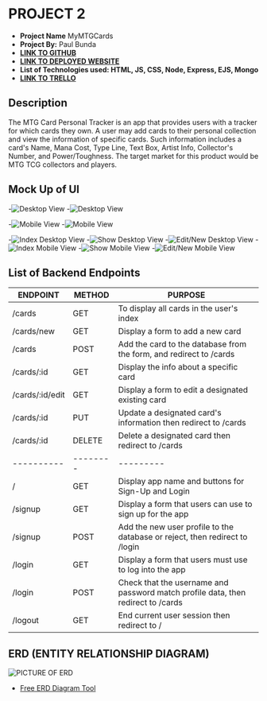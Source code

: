 # PROJECT 2

- **Project Name** MyMTGCards
- **Project By:** Paul Bunda
- [**LINK TO GITHUB**](https://github.com/Auryx/SEIRKALE-Project2)
- [**LINK TO DEPLOYED WEBSITE**](https://project2-dp73.onrender.com/)
- **List of Technologies used: HTML, JS, CSS, Node, Express, EJS, Mongo**
- [**LINK TO TRELLO**](https://trello.com/b/n75K5lpS/project-2)

## Description

The MTG Card Personal Tracker is an app that provides users with a tracker for which cards they own. A user may add cards to their personal collection and view the information of specific cards. Such information includes a card's Name, Mana Cost, Type Line, Text Box, Artist Info, Collector's Number, and Power/Toughness. The target market for this product would be MTG TCG collectors and players. 

## Mock Up of UI

<!-- User Views -->
-![Desktop View](https://i.imgur.com/0DPcS5S.png)
-![Desktop View](https://i.imgur.com/EEsAl5O.png)

-![Mobile View](https://i.imgur.com/2uPJwnF.png)
-![Mobile View](https://i.imgur.com/aZ6p3oM.png)

<!-- Cards Views -->
-![Index Desktop View](https://i.imgur.com/hXa8nZm.png)
-![Show Desktop View](https://i.imgur.com/r7u6Ydz.png)
-![Edit/New Desktop View](https://i.imgur.com/sEh3h0R.png)
-![Index Mobile View](https://i.imgur.com/U3fRTbt.png)
-![Show Mobile View](https://i.imgur.com/7DBfYYV.png)
-![Edit/New Mobile View](https://i.imgur.com/Fwypkhe.png)
## List of Backend Endpoints

| ENDPOINT | METHOD | PURPOSE |
|----------|--------|---------|
| /cards | GET | To display all cards in the user's index |
| /cards/new | GET | Display a form to add a new card |
| /cards | POST | Add the card to the database from the form, and redirect to /cards |
| /cards/:id | GET | Display the info about a specific card |
| /cards/:id/edit | GET | Display a form to edit a designated existing card |
| /cards/:id | PUT | Update a designated card's information then redirect to /cards |
| /cards/:id | DELETE | Delete a designated card then redirect to /cards|
|----------|--------|---------|
| / | GET | Display app name and buttons for Sign-Up and Login |
| /signup | GET | Display a form that users can use to sign up for the app|
| /signup | POST | Add the new user profile to the database or reject, then redirect to /login |
| /login | GET | Display a form that users must use to log into the app |
| /login | POST | Check that the username and password match profile data, then redirect to /cards |
| /logout | GET | End current user session then redirect to / |

## ERD (ENTITY RELATIONSHIP DIAGRAM)

![PICTURE OF ERD](https://i.imgur.com/OjBY8b7.png)

- [Free ERD Diagram Tool](http://dbdiagram.io)